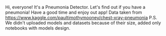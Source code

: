 Hi, everyone! It's a Pneumonia Detector. Let's find out if you have a pneumonia! Have a good time and enjoy out app!
Data taken from https://www.kaggle.com/paultimothymooney/chest-xray-pneumonia
P.S. We didn't uploaded models and datasets because of their size, added only notebooks with models design.
